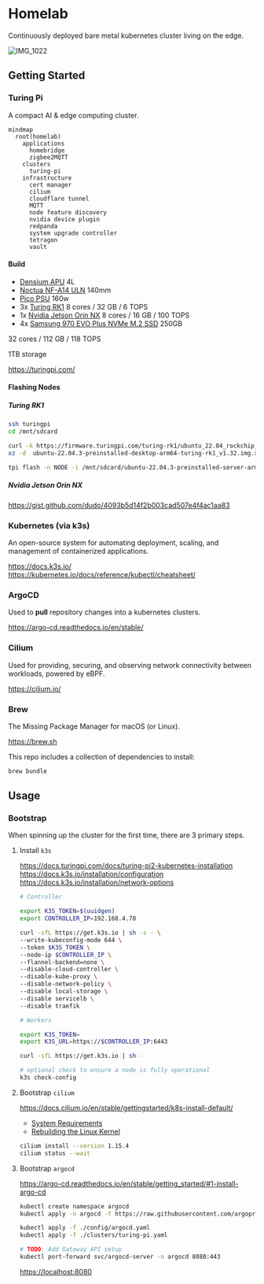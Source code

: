 # Homelab

Continuously deployed bare metal kubernetes cluster living on the edge.

![IMG_1022](https://user-images.githubusercontent.com/2963800/256379395-9535575e-c533-4981-aa85-0f44d37322ea.jpg)

## Getting Started

### Turing Pi

A compact AI & edge computing cluster.

```mermaid
mindmap
  root(homelab)
    applications
      homebridge
      zigbee2MQTT
    clusters
      turing-pi
    infrastructure
      cert manager
      cilium
      cloudflare tunnel
      MQTT
      node feature discovery
      nvidia device plugin
      redpanda
      system upgrade controller
      tetragon
      vault
```

#### Build

- [Densium APU](https://densium.net/products/densium-apu?Frontpanel=Dark+Walnut&Exterior=Black) 4L
- [Noctua NF-A14 ULN](https://noctua.at/en/products/fan/nf-a14-uln) 140mm
- [Pico PSU](https://turingpi.com/product/pico-psu/) 160w
- 3x [Turing RK1](https://turingpi.com/product/turing-rk1) 8 cores /  32 GB / 6 TOPS
- 1x [Nvidia Jetson Orin NX](https://www.nvidia.com/en-us/autonomous-machines/embedded-systems/jetson-orin/#tech-specs) 8 cores /  16 GB / 100 TOPS
- 4x [Samsung 970 EVO Plus NVMe M.2 SSD](https://www.samsung.com/us/computing/memory-storage/solid-state-drives/ssd-970-evo-plus-nvme-m-2-250gb-mz-v7s250b-am/) 250GB

32 cores / 112 GB / 118 TOPS

1TB storage

<https://turingpi.com/>

#### Flashing Nodes

##### Turing RK1

```sh
ssh turingpi
cd /mnt/sdcard

curl -k https://firmware.turingpi.com/turing-rk1/ubuntu_22.04_rockchip_linux/v1.32/ubuntu-22.04.3-preinstalled-desktop-arm64-turing-rk1_v1.32.img.xz -o ubuntu-22.04.3-preinstalled-desktop-arm64-turing-rk1_v1.32.img.xz
xz -d  ubuntu-22.04.3-preinstalled-desktop-arm64-turing-rk1_v1.32.img.xz

tpi flash -n NODE -i /mnt/sdcard/ubuntu-22.04.3-preinstalled-server-arm64-turing-rk1_v1.32.img
```

##### Nvidia Jetson Orin NX

<https://gist.github.com/dudo/4093b5d14f2b003cad507e4f4ac1aa83>

### Kubernetes (via k3s)

An open-source system for automating deployment, scaling, and management of containerized applications.

<https://docs.k3s.io/>
<https://kubernetes.io/docs/reference/kubectl/cheatsheet/>

### ArgoCD

Used to **pull** repository changes into a kubernetes clusters.

<https://argo-cd.readthedocs.io/en/stable/>

### Cilium

Used for providing, securing, and observing network connectivity between workloads, powered by eBPF.

<https://cilium.io/>

### Brew

The Missing Package Manager for macOS (or Linux).

<https://brew.sh>

This repo includes a collection of dependencies to install:

```sh
brew bundle
```

## Usage

### Bootstrap

When spinning up the cluster for the first time, there are 3 primary steps.

1. Install `k3s`

    <https://docs.turingpi.com/docs/turing-pi2-kubernetes-installation>
    <https://docs.k3s.io/installation/configuration>
    <https://docs.k3s.io/installation/network-options>

    ```sh
    # Controller

    export K3S_TOKEN=$(uuidgen)
    export CONTROLLER_IP=192.168.4.78

    curl -sfL https://get.k3s.io | sh -s - \
    --write-kubeconfig-mode 644 \
    --token $K3S_TOKEN \
    --node-ip $CONTROLLER_IP \
    --flannel-backend=none \
    --disable-cloud-controller \
    --disable-kube-proxy \
    --disable-network-policy \
    --disable local-storage \
    --disable servicelb \
    --disable traefik

    # Workers

    export K3S_TOKEN=
    export K3S_URL=https://$CONTROLLER_IP:6443

    curl -sfL https://get.k3s.io | sh -

    # optional check to ensure a node is fully operational
    k3s check-config
    ```

2. Bootstrap `cilium`

    <https://docs.cilium.io/en/stable/gettingstarted/k8s-install-default/>

    - [System Requirements](https://docs.cilium.io/en/stable/operations/system_requirements/#admin-system-reqs)
    - [Rebuilding the Linux Kernel](https://gist.github.com/dudo/7d853fd54f2d3db6e5e44b8b59ae12d5)

    ```sh
    cilium install --version 1.15.4
    cilium status --wait
    ```

3. Bootstrap `argocd`

    <https://argo-cd.readthedocs.io/en/stable/getting_started/#1-install-argo-cd>

    ```sh
    kubectl create namespace argocd
    kubectl apply -n argocd -f https://raw.githubusercontent.com/argoproj/argo-cd/stable/manifests/install.yaml

    kubectl apply -f ./config/argocd.yaml
    kubectl apply -f ./clusters/turing-pi.yaml

    # TODO: Add Gateway API setup
    kubectl port-forward svc/argocd-server -n argocd 8080:443
    ```

    <https://localhost:8080>
